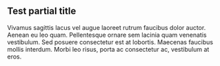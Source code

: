 ## Test partial title

Vivamus sagittis lacus vel augue laoreet rutrum faucibus dolor auctor. Aenean eu leo quam. Pellentesque ornare sem lacinia quam venenatis vestibulum. Sed posuere consectetur est at lobortis. Maecenas faucibus mollis interdum. Morbi leo risus, porta ac consectetur ac, vestibulum at eros.
